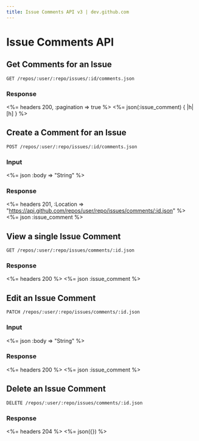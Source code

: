 ```yaml
---
title: Issue Comments API v3 | dev.github.com
---
```


# Issue Comments API

## Get Comments for an Issue

    GET /repos/:user/:repo/issues/:id/comments.json

### Response

<%= headers 200, :pagination => true %>
<%= json(:issue_comment) { |h| [h] } %>

## Create a Comment for an Issue

    POST /repos/:user/:repo/issues/:id/comments.json

### Input

<%= json :body => "String" %>

### Response

<%= headers 201,
      :Location =>
"https://api.github.com/repos/user/repo/issues/comments/:id.json" %>
<%= json :issue_comment %>

## View a single Issue Comment

    GET /repos/:user/:repo/issues/comments/:id.json

### Response

<%= headers 200 %>
<%= json :issue_comment %>

## Edit an Issue Comment

    PATCH /repos/:user/:repo/issues/comments/:id.json

### Input

<%= json :body => "String" %>

### Response

<%= headers 200 %>
<%= json :issue_comment %>

## Delete an Issue Comment

    DELETE /repos/:user/:repo/issues/comments/:id.json

### Response

<%= headers 204 %>
<%= json({}) %>
